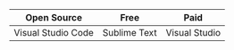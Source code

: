 | Open Source | Free | Paid
| :---: | :---: | :---:
| Visual Studio Code | Sublime Text | Visual Studio
